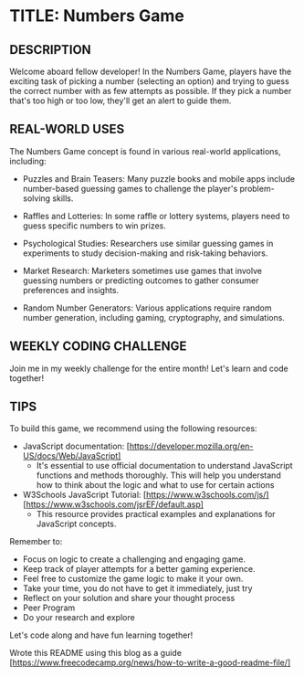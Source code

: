 # TITLE: Numbers Game

## DESCRIPTION

Welcome aboard fellow developer! In the Numbers Game, players have the exciting task of picking a number (selecting an option) and trying to guess the correct number with as few attempts as possible. If they pick a number that's too high or too low, they'll get an alert to guide them.

## REAL-WORLD USES

The Numbers Game concept is found in various real-world applications, including:
- Puzzles and Brain Teasers: Many puzzle books and mobile apps include number-based guessing games to challenge the player's problem-solving skills.

- Raffles and Lotteries: In some raffle or lottery systems, players need to guess specific numbers to win prizes.

- Psychological Studies: Researchers use similar guessing games in experiments to study decision-making and risk-taking behaviors.

- Market Research: Marketers sometimes use games that involve guessing numbers or predicting outcomes to gather consumer preferences and insights.

- Random Number Generators: Various applications require random number generation, including gaming, cryptography, and simulations.

## WEEKLY CODING CHALLENGE

Join me in my weekly challenge for the entire month! Let's learn and code together!

## TIPS

To build this game, we recommend using the following resources:
- JavaScript documentation: [https://developer.mozilla.org/en-US/docs/Web/JavaScript]
  - It's essential to use official documentation to understand JavaScript functions and methods thoroughly. This will help you understand how to think about the logic and what to use for certain actions
- W3Schools JavaScript Tutorial: [https://www.w3schools.com/js/]
[https://www.w3schools.com/jsrEF/default.asp]
  - This resource provides practical examples and explanations for JavaScript concepts.

Remember to:
- Focus on logic to create a challenging and engaging game.
- Keep track of player attempts for a better gaming experience.
- Feel free to customize the game logic to make it your own.
- Take your time, you do not have to get it immediately, just try
- Reflect on your solution and share your thought process
- Peer Program
- Do your research and explore 



Let's code along and have fun learning together!

Wrote this README using this blog as a guide [https://www.freecodecamp.org/news/how-to-write-a-good-readme-file/]

